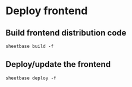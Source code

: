 # Deploy frontend

## Build frontend distribution code

`sheetbase build -f`

## Deploy/update the frontend

`sheetbase deploy -f`